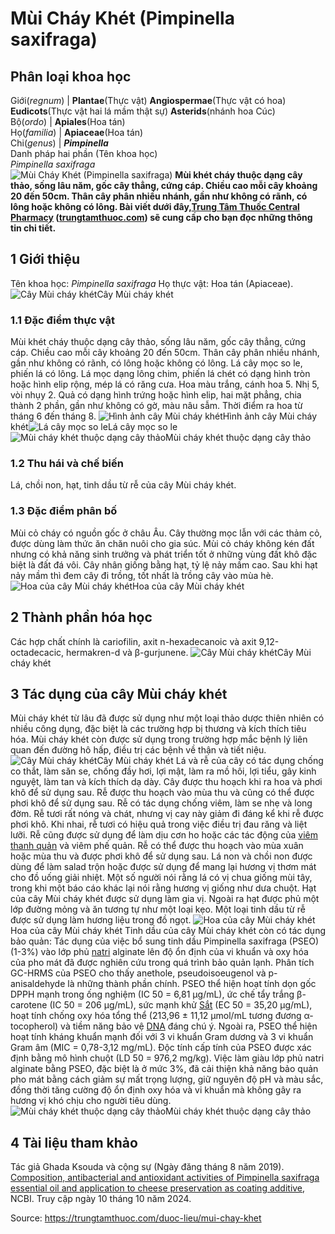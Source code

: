 # Mùi Cháy Khét (Pimpinella saxifraga)

Phân loại khoa học  
---  
Giới(_regnum_) |  **Plantae**(Thực vật) **Angiospermae**(Thực vật có hoa) **Eudicots**(Thực vật hai lá mầm thật sự) **Asterids**(nhánh hoa Cúc)  
Bộ(_ordo_) | **Apiales**(Hoa tán)  
Họ(_familia_) | **Apiaceae**(Hoa tán)  
Chi(_genus_) | **_Pimpinella_**  
Danh pháp hai phần (Tên khoa học)  
_Pimpinella saxifraga_  
![Mùi Cháy Khét \(Pimpinella saxifraga\)](https://trungtamthuoc.com/images/others/mui-chay-khet-7164.jpg)
**Mùi khét cháy thuộc dạng cây thảo, sống lâu năm, gốc cây thẳng, cứng cáp. Chiều cao mỗi cây khoảng 20 đến 50cm. Thân cây phân nhiều nhánh, gần như không có rãnh, có lông hoặc không có lông. Bài viết dưới đây,[Trung Tâm Thuốc Central Pharmacy](https://trungtamthuoc.com/ "Trung Tâm Thuốc Central Pharmacy") ([trungtamthuoc.com](https://trungtamthuoc.com/ "trungtamthuoc.com")) sẽ cung cấp cho bạn đọc những thông tin chi tiết.**
##  1 Giới thiệu
Tên khoa học: _Pimpinella saxifraga_
Họ thực vật: Hoa tán (Apiaceae).
![Cây Mùi cháy khét](https://trungtamthuoc.com/images/item/mui-chay-khet-0.jpg)Cây Mùi cháy khét
### 1.1 Đặc điểm thực vật
Mùi khét cháy thuộc dạng cây thảo, sống lâu năm, gốc cây thẳng, cứng cáp. Chiều cao mỗi cây khoảng 20 đến 50cm. Thân cây phân nhiều nhánh, gần như không có rãnh, có lông hoặc không có lông.
Lá cây mọc so le, phiến lá có lông. Lá mọc dạng lông chim, phiến lá chét có dạng hình tròn hoặc hình elip rộng, mép lá có răng cưa.
Hoa màu trắng, cánh hoa 5. Nhị 5, vòi nhụy 2.
Quả có dạng hình trứng hoặc hình elip, hai mặt phẳng, chia thành 2 phần, gần như không có gờ, màu nâu sẫm.
Thời điểm ra hoa từ tháng 6 đến tháng 8.
![Hình ảnh cây Mùi cháy khét](https://trungtamthuoc.com/images/item/mui-chay-khet-8.jpg)Hình ảnh cây Mùi cháy khét![Lá cây mọc so le](https://trungtamthuoc.com/images/item/mui-chay-khet-7.jpg)Lá cây mọc so le![Mùi cháy khét thuộc dạng cây thảo](https://trungtamthuoc.com/images/item/mui-chay-khet-1.jpg)Mùi cháy khét thuộc dạng cây thảo
### 1.2 Thu hái và chế biến
Lá, chồi non, hạt, tinh dầu từ rễ của cây Mùi cháy khét.
### 1.3 Đặc điểm phân bố
Mùi cỏ cháy có nguồn gốc ở châu Âu. Cây thường mọc lẫn với các thảm cỏ, được dùng làm thức ăn chăn nuôi cho gia súc.
Mùi cỏ cháy không kén đất nhưng có khả năng sinh trưởng và phát triển tốt ở những vùng đất khô đặc biệt là đất đá vôi.
Cây nhân giống bằng hạt, tỷ lệ nảy mầm cao. Sau khi hạt nảy mầm thì đem cây đi trồng, tốt nhất là trồng cây vào mùa hè.
![Hoa của cây Mùi cháy khét](https://trungtamthuoc.com/images/item/mui-chay-khet-2.jpg)Hoa của cây Mùi cháy khét
##  2 Thành phần hóa học
Các hợp chất chính là cariofilin, axit n-hexadecanoic và axit 9,12-octadecacic, hermakren-d và β-gurjunene.
![Cây Mùi cháy khét](https://trungtamthuoc.com/images/item/mui-chay-khet-3.jpg)Cây Mùi cháy khét
##  3 Tác dụng của cây Mùi cháy khét
Mùi cháy khét từ lâu đã được sử dụng như một loại thảo dược thiên nhiên có nhiều công dụng, đặc biệt là các trường hợp bị thương và kích thích tiêu hóa. Mùi cháy khét còn được sử dụng trong trường hợp mắc bệnh lý liên quan đến đường hô hấp, điều trị các bệnh về thận và tiết niệu.
![Cây Mùi cháy khét](https://trungtamthuoc.com/images/item/mui-chay-khet-4.jpg)Cây Mùi cháy khét
Lá và rễ của cây có tác dụng chống co thắt, làm săn se, chống đầy hơi, lợi mật, làm ra mồ hôi, lợi tiểu, gây kinh nguyệt, làm tan và kích thích dạ dày.
Cây được thu hoạch khi ra hoa và phơi khô để sử dụng sau. Rễ được thu hoạch vào mùa thu và cũng có thể được phơi khô để sử dụng sau. Rễ có tác dụng chống viêm, làm se nhẹ và long đờm. Rễ tươi rất nóng và chát, nhưng vị cay này giảm đi đáng kể khi rễ được phơi khô. Khi nhai, rễ tươi có hiệu quả trong việc điều trị đau răng và liệt lưỡi. Rễ cũng được sử dụng để làm dịu cơn ho hoặc các tác động của [viêm thanh quản](https://trungtamthuoc.com/bai-viet/viem-thanh-quan-cap-tre-em "viêm thanh quản") và viêm phế quản. Rễ có thể được thu hoạch vào mùa xuân hoặc mùa thu và được phơi khô để sử dụng sau.
Lá non và chồi non được dùng để làm salad trộn hoặc được sử dụng để mang lại hương vị thơm mát cho đồ uống giải nhiệt. Một số người nói rằng lá có vị chua giống mùi tây, trong khi một báo cáo khác lại nói rằng hương vị giống như dưa chuột. Hạt của cây Mùi cháy khét được sử dụng làm gia vị. Ngoài ra hạt được phủ một lớp đường mỏng và ăn tương tự như một loại kẹo. Một loại tinh dầu từ rễ được sử dụng làm hương liệu trong đồ ngọt.
![Hoa của cây Mùi cháy khét](https://trungtamthuoc.com/images/item/mui-chay-khet-5.jpg)Hoa của cây Mùi cháy khét
Tinh dầu của cây Mùi cháy khét còn có tác dụng bảo quản: Tác dụng của việc bổ sung tinh dầu Pimpinella saxifraga (PSEO) (1-3%) vào lớp phủ [natri](https://trungtamthuoc.com/hoat-chat/natri "natri") alginate lên độ ổn định của vi khuẩn và oxy hóa của pho mát đã được nghiên cứu trong quá trình bảo quản lạnh. Phân tích GC-HRMS của PSEO cho thấy anethole, pseudoisoeugenol và p-anisaldehyde là những thành phần chính. PSEO thể hiện hoạt tính dọn gốc DPPH mạnh trong ống nghiệm (IC 50 = 6,81 µg/mL), ức chế tẩy trắng β-carotene (IC 50 = 206 µg/mL), sức mạnh khử [Sắt](https://trungtamthuoc.com/hoat-chat/sat "Sắt") (EC 50 = 35,20 µg/mL), hoạt tính chống oxy hóa tổng thể (213,96 ± 11,12 µmol/mL tương đương α-tocopherol) và tiềm năng bảo vệ [DNA](https://trungtamthuoc.com/hoat-chat/dna "DNA") đáng chú ý. Ngoài ra, PSEO thể hiện hoạt tính kháng khuẩn mạnh đối với 3 vi khuẩn Gram dương và 3 vi khuẩn Gram âm (MIC = 0,78-3,12 mg/mL). Độc tính cấp tính của PSEO được xác định bằng mô hình chuột (LD 50 = 976,2 mg/kg). Việc làm giàu lớp phủ natri alginate bằng PSEO, đặc biệt là ở mức 3%, đã cải thiện khả năng bảo quản pho mát bằng cách giảm sự mất trọng lượng, giữ nguyên độ pH và màu sắc, đồng thời tăng cường độ ổn định oxy hóa và vi khuẩn mà không gây ra hương vị khó chịu cho người tiêu dùng.
![Mùi cháy khét thuộc dạng cây thảo](https://trungtamthuoc.com/images/item/mui-chay-khet-6.jpg)Mùi cháy khét thuộc dạng cây thảo
##  4 Tài liệu tham khảo
Tác giả Ghada Ksouda và cộng sự (Ngày đăng tháng 8 năm 2019). [Composition, antibacterial and antioxidant activities of Pimpinella saxifraga essential oil and application to cheese preservation as coating additive](https://pubmed.ncbi.nlm.nih.gov/30902314/), NCBI. Truy cập ngày 10 tháng 10 năm 2024.


Source: https://trungtamthuoc.com/duoc-lieu/mui-chay-khet
